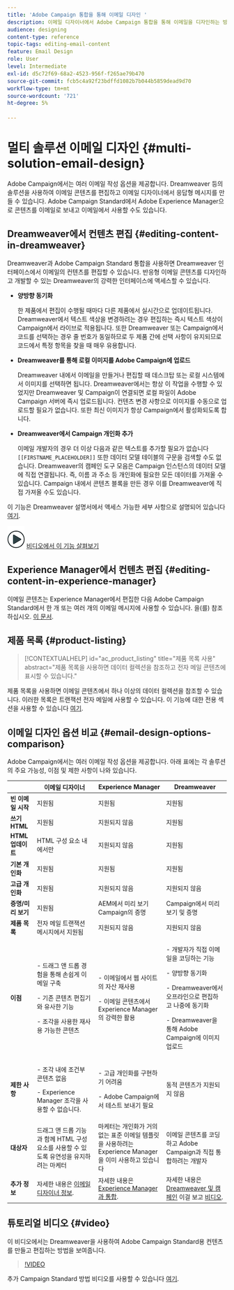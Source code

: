 ```yaml
---
title: 'Adobe Campaign 통합을 통해 이메일 디자인 '
description: 이메일 디자이너에서 Adobe Campaign 통합을 통해 이메일을 디자인하는 방법을 알아봅니다.
audience: designing
content-type: reference
topic-tags: editing-email-content
feature: Email Design
role: User
level: Intermediate
exl-id: d5c72f69-68a2-4523-956f-f265ae79b470
source-git-commit: fcb5c4a92f23bdffd1082b7b044b5859dead9d70
workflow-type: tm+mt
source-wordcount: '721'
ht-degree: 5%

---
```


# 멀티 솔루션 이메일 디자인 {#multi-solution-email-design}

Adobe Campaign에서는 여러 이메일 작성 옵션을 제공합니다. Dreamweaver 등의 솔루션을 사용하여 이메일 콘텐츠를 편집하고 이메일 디자이너에서 응답형 메시지를 만들 수 있습니다. Adobe Campaign Standard에서 Adobe Experience Manager으로 콘텐츠를 이메일로 보내고 이메일에서 사용할 수도 있습니다.

## Dreamweaver에서 컨텐츠 편집 {#editing-content-in-dreamweaver}

Dreamweaver과 Adobe Campaign Standard 통합을 사용하면 Dreamweaver 인터페이스에서 이메일의 컨텐츠를 편집할 수 있습니다. 반응형 이메일 콘텐츠를 디자인하고 개발할 수 있는 Dreamweaver의 강력한 인터페이스에 액세스할 수 있습니다.

* **양방향 동기화**

   한 제품에서 편집이 수행될 때마다 다른 제품에서 실시간으로 업데이트됩니다. Dreamweaver에서 텍스트 색상을 변경하려는 경우 편집하는 즉시 텍스트 색상이 Campaign에서 라이브로 적용됩니다. 또한 Dreamweaver 또는 Campaign에서 코드를 선택하는 경우 줄 번호가 동일하므로 두 제품 간에 선택 사항이 유지되므로 코드에서 특정 항목을 찾을 때 매우 유용합니다.

* **Dreamweaver를 통해 로컬 이미지를 Adobe Campaign에 업로드**

   Dreamweaver 내에서 이메일을 만들거나 편집할 때 데스크탑 또는 로컬 시스템에서 이미지를 선택하면 됩니다. Dreamweaver에서는 항상 이 작업을 수행할 수 있었지만 Dreamweaver 및 Campaign이 연결되면 로컬 파일이 Adobe Campaign 서버에 즉시 업로드됩니다. 컨텐츠 변경 사항으로 이미지를 수동으로 업로드할 필요가 없습니다. 또한 최신 이미지가 항상 Campaign에서 활성화되도록 합니다.

* **Dreamweaver에서 Campaign 개인화 추가**

   이메일 개발자의 경우 더 이상 다음과 같은 텍스트를 추가할 필요가 없습니다 `[[FIRSTNAME_PLACEHOLDER]]` 또한 데이터 모델 테이블의 구문을 검색할 수도 없습니다. Dreamweaver의 캠페인 도구 모음은 Campaign 인스턴스의 데이터 모델에 직접 연결됩니다. 즉, 이름 과 주소 등 개인화에 필요한 모든 데이터를 가져올 수 있습니다. Campaign 내에서 콘텐츠 블록을 만든 경우 이를 Dreamweaver에 직접 가져올 수도 있습니다.

이 기능은 Dreamweaver 설명서에서 액세스 가능한 세부 사항으로 설명되어 있습니다 [여기](https://helpx.adobe.com/kr/dreamweaver/using/working-with-dreamweaver-and-campaign.html).

![](assets/do-not-localize/how-to-video.png) [비디오에서 이 기능 살펴보기](#video)

## Experience Manager에서 컨텐츠 편집 {#editing-content-in-experience-manager}

이메일 콘텐츠는 Experience Manager에서 편집한 다음 Adobe Campaign Standard에서 한 개 또는 여러 개의 이메일 메시지에 사용할 수 있습니다. 을(를) 참조하십시오. [이 문서](../../integrating/using/integrating-with-experience-manager.md).

## 제품 목록 {#product-listing}

>[!CONTEXTUALHELP]
>id="ac_product_listing"
>title="제품 목록 사용"
>abstract="제품 목록을 사용하면 데이터 컬렉션을 참조하고 전자 메일 콘텐츠에 표시할 수 있습니다."

제품 목록을 사용하면 이메일 콘텐츠에서 하나 이상의 데이터 컬렉션을 참조할 수 있습니다. 이러한 목록은 트랜잭션 전자 메일에 사용할 수 있습니다. 이 기능에 대한 전용 섹션을 사용할 수 있습니다 [여기](../../designing/using/using-product-listings.md).

## 이메일 디자인 옵션 비교 {#email-design-options-comparison}

Adobe Campaign에서는 여러 이메일 작성 옵션을 제공합니다. 아래 표에는 각 솔루션의 주요 가능성, 이점 및 제한 사항이 나와 있습니다.

<table> 
 <thead> 
  <tr> 
   <th> </th> 
   <th> 이메일 디자이너<br /> </th> 
   <th> Experience Manager<br /> </th> 
   <th> Dreamweaver<br /> </th> 
  </tr> 
 </thead> 
 <tbody> 
  <tr> 
   <td> <strong>빈 이메일 시작</strong><br /> </td> 
   <td> 지원됨<br /> </td> 
   <td> 지원됨<br /> </td> 
   <td> 지원됨<br /> </td> 
  </tr> 
  <tr> 
   <td> <strong>쓰기 HTML</strong><br /> </td> 
   <td> 지원됨<br /> </td> 
   <td> 지원되지 않음<br /> </td> 
   <td> 지원됨<br /> </td> 
  </tr> 
  <tr> 
   <td> <strong>HTML 업데이트</strong><br /> </td> 
   <td> HTML 구성 요소 내에서만<br /> </td> 
   <td> 지원되지 않음<br /> </td> 
   <td> 지원됨<br /> </td> 
  </tr> 
  <tr> 
   <td> <strong>기본 개인화</strong><br /> </td> 
   <td> 지원됨<br /> </td> 
   <td> 지원됨<br /> </td> 
   <td> 지원됨<br /> </td> 
  </tr> 
  <tr> 
   <td> <strong>고급 개인화</strong><br /> </td> 
   <td> 지원됨<br /> </td> 
   <td> 지원되지 않음<br /> </td> 
   <td> 지원되지 않음<br /> </td> 
  </tr> 
  <tr> 
   <td> <strong>증명/미리 보기</strong><br /> </td> 
   <td> 지원됨<br /> </td> 
   <td> AEM에서 미리 보기<br /> Campaign의 증명<br /> </td> 
   <td> Campaign에서 미리 보기 및 증명<br /> </td> 
  </tr> 
  <tr> 
   <td> <strong>제품 목록</strong><br /> </td> 
   <td> 전자 메일 트랜잭션 메시지에서 지원됨<br /> </td> 
   <td> 지원되지 않음<br /> </td> 
   <td> 지원되지 않음<br /> </td> 
  </tr> 
  <tr> 
   <td> <strong>이점</strong><br /> </td> 
   <td> 
     <p>- 드래그 앤 드롭 경험을 통해 손쉽게 이메일 구축</p>
     <p>- 기존 콘텐츠 편집기와 유사한 기능</p>
     <p>- 조각을 사용한 재사용 가능한 콘텐츠</p>
  </td> 
   <td> 
     <p>- 이메일에서 웹 사이트의 자산 재사용</p>
     <p>- 이메일 콘텐츠에서 Experience Manager의 강력한 활용</p>
    </td> 
   <td> 
    <p>- 개발자가 직접 이메일을 코딩하는 기능</p>
    <p>- 양방향 동기화</p>
    <p>- Dreamweaver에서 오프라인으로 편집하고 나중에 동기화</p>
    <p>- Dreamweaver을 통해 Adobe Campaign에 이미지 업로드</p>
  </td> 
  </tr> 
  <tr> 
   <td> <strong>제한 사항</strong><br /> </td> 
   <td> 
     <p>- 조각 내에 조건부 콘텐츠 없음</p>
     <p>- Experience Manager 조각을 사용할 수 없습니다.</p>
  </td> 
   <td> 
     <p>- 고급 개인화를 구현하기 어려움</p>
     <p>- Adobe Campaign에서 테스트 보내기 필요</p>
  </td> 
   <td> 동적 콘텐츠가 지원되지 않음<br /> </td> 
  </tr> 
  <tr> 
   <td> <strong>대상자</strong><br /> </td> 
   <td> 드래그 앤 드롭 기능과 함께 HTML 구성 요소를 사용할 수 있도록 유연성을 유지하려는 마케터<br /> </td> 
   <td> 마케터는 개인화가 거의 없는 표준 이메일 템플릿을 사용하려는 Experience Manager을 이미 사용하고 있습니다<br /> </td> 
   <td> 이메일 콘텐츠를 코딩하고 Adobe Campaign과 직접 통합하려는 개발자<br /> </td> 
  </tr> 
  <tr> 
   <td> <strong>추가 정보</strong><br /> </td> 
   <td> 자세한 내용은 <a href="../../designing/using/designing-content-in-adobe-campaign.md">이메일 디자이너 정보</a>.<br /> </td> 
   <td> 자세한 내용은 <a href="../../integrating/using/integrating-with-experience-manager.md">Experience Manager과 통합</a>.<br /> </td> 
   <td> 자세한 내용은 <a href="https://helpx.adobe.com/dreamweaver/using/working-with-dreamweaver-and-campaign.html">Dreamweaver 및 캠페인</a> 이걸 보고 <a href="#video">비디오</a>.<br /> </td> 
  </tr> 
 </tbody> 
</table>

## 튜토리얼 비디오 {#video}

이 비디오에서는 Dreamweaver을 사용하여 Adobe Campaign Standard용 컨텐츠를 만들고 편집하는 방법을 보여줍니다.

>[!VIDEO](https://video.tv.adobe.com/v/23121?quality=12&captions=eng)

추가 Campaign Standard 방법 비디오를 사용할 수 있습니다 [여기](https://experienceleague.adobe.com/docs/campaign-standard-learn/tutorials/overview.html?lang=ko).
